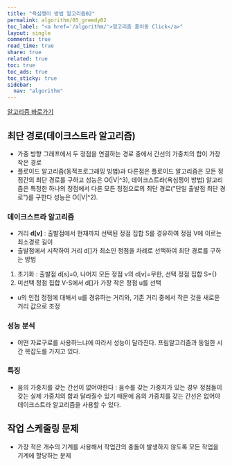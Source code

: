 ```yaml
---
title: "욕심쟁이 방법 알고리즘02"
permalink: algorithm/05_greedy02
toc_label: "<a href='/algorithm/'>알고리즘 홈이동 Click</a>"
layout: single
comments: true
read_time: true
share: true
related: true
toc: true
toc_ads: true
toc_sticky: true
sidebar:
  nav: "algorithm"
---
```

[알고리즘 바로가기](../algorithm)


## 최단 경로(데이크스트라 알고리즘)
- 가중 방향 그래프에서 두 정점을 연결하는 경로 중에서 간선의 가중치의 합이 가장 작은 경로
- 플로이드 알고리즘(동적프로그래밍 빙법)과 다른점은 플로이드 알고리즘은 모든 정점간의 최단 경로를 구하고 성능은 O(|V|^3), 데이크스트라(욕심쟁이 방법) 알고리즘은 특정한 하나의 정점에서 다른 모든 정점으로의 최단 경로("단일 출발점 최단 경로")를 구한다 성능은 O(|V|^2).

### 데이크스트라 알고리즘
- 거리 **d[v]** : 출발점에서 현재까지 선택된 정점 집합 S를 경유하여 정점 V에 이르는 최소경로 길이
- 출발점에서 시작하여 거리 d[]가 최소인 정점을 차례로 선택하여 최단 경로를 구하는 방법
1. 초기화 : 출발점 d[s]=0, 나머지 모든 정점 v의 d[v]=무한, 선택 정점 집합 S={}
2. 미선택 정점 집합 V-S에서 d[]가 가장 작은 정점 u를 선택
  + u의 인접 정점에 대해서 u를 경유하는 거리와, 기존 거리 중에서 작은 것을 새로운 거리 값으로 조정

### 성능 분석
- 어떤 자료구로를 사용하느냐에 따라서 성능이 달라진다. 프림알고리즘과 동일한 시간 복잡도를 가지고 있다.


### 특징
- 음의 가중치를 갖는 간선이 없어야한다 : 음수를 갖는 가중치가 있는 경우 정점들이 갖는 실제 가중치의 합과 달라질수 있기 때문에 음의 가중치를 갖는 간선은 없어야 데이크스트라 알고리즘을 사용할 수 있다.

## 작업 스케줄링 문제
- 가장 적은 개수의 기계를 사용해서 작업간의 충돌이 발생하지 않도록 모든 작업을 기계에 할당하는 문제
